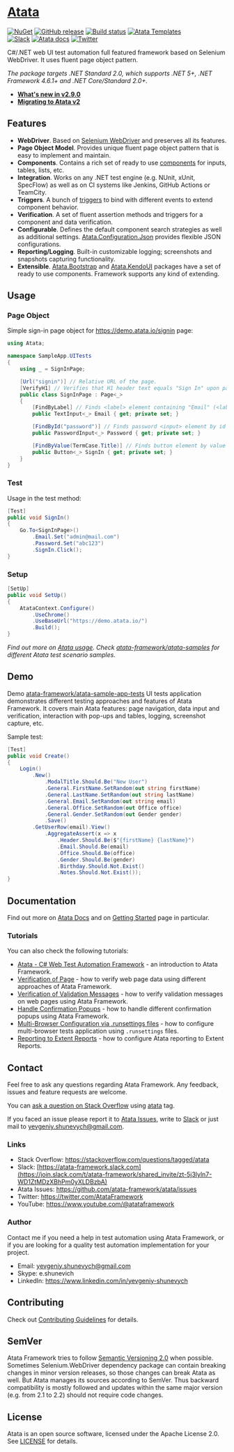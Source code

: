 # [Atata](https://atata.io)

[![NuGet](http://img.shields.io/nuget/v/Atata.svg?style=flat)](https://www.nuget.org/packages/Atata/)
[![GitHub release](https://img.shields.io/github/release/atata-framework/atata.svg)](https://github.com/atata-framework/atata/releases)
[![Build status](https://dev.azure.com/atata-framework/atata/_apis/build/status/atata-ci?branchName=main)](https://dev.azure.com/atata-framework/atata/_build/latest?definitionId=17&branchName=main)
[![Atata Templates](https://img.shields.io/badge/get-Atata_Templates-green.svg?color=4BC21F)](https://marketplace.visualstudio.com/items?itemName=YevgeniyShunevych.AtataTemplates)\
[![Slack](https://img.shields.io/badge/join-Slack-green.svg?colorB=4EB898)](https://join.slack.com/t/atata-framework/shared_invite/zt-5j3lyln7-WD1ZtMDzXBhPm0yXLDBzbA)
[![Atata docs](https://img.shields.io/badge/docs-Atata_Framework-orange.svg)](https://atata.io)
[![Twitter](https://img.shields.io/badge/follow-@AtataFramework-blue.svg)](https://twitter.com/AtataFramework)

C#/.NET web UI test automation full featured framework based on Selenium WebDriver.
It uses fluent page object pattern.

*The package targets .NET Standard 2.0, which supports .NET 5+, .NET Framework 4.6.1+ and .NET Core/Standard 2.0+.*

- **[What's new in v2.9.0](https://atata.io/blog/2023/08/31/atata-2.9.0-released/)**
- **[Migrating to Atata v2](https://atata.io/tutorials/migrating-to-atata-v2/)**

## Features

* **WebDriver**. Based on [Selenium WebDriver](https://github.com/SeleniumHQ/selenium) and preserves all its features.
* **Page Object Model**. Provides unique fluent page object pattern that is easy to implement and maintain.
* **Components**. Contains a rich set of ready to use [components](https://atata.io/components/) for inputs, tables, lists, etc.
* **Integration**. Works on any .NET test engine (e.g. NUnit, xUnit, SpecFlow) as well as on CI systems like Jenkins, GitHub Actions or TeamCity.
* **Triggers**. A bunch of [triggers](https://atata.io/triggers/) to bind with different events to extend component behavior.
* **Verification**. A set of fluent assertion methods and triggers for a component and data verification.
* **Configurable**. Defines the default component search strategies as well as additional settings. [Atata.Configuration.Json](https://github.com/atata-framework/atata-configuration-json) provides flexible JSON configurations.
* **Reporting/Logging**. Built-in customizable logging; screenshots and snapshots capturing functionality.
* **Extensible**. [Atata.Bootstrap](https://github.com/atata-framework/atata-bootstrap) and [Atata.KendoUI](https://github.com/atata-framework/atata-kendoui) packages have a set of ready to use components. Framework supports any kind of extending.

## Usage

### Page Object

Simple sign-in page object for https://demo.atata.io/signin page:

```C#
using Atata;

namespace SampleApp.UITests
{
    using _ = SignInPage;

    [Url("signin")] // Relative URL of the page.
    [VerifyH1] // Verifies that H1 header text equals "Sign In" upon page object initialization.
    public class SignInPage : Page<_>
    {
        [FindByLabel] // Finds <label> element containing "Email" (<label for="email">Email</label>), then finds text <input> element by "id" that equals label's "for" attribute value.
        public TextInput<_> Email { get; private set; }

        [FindById("password")] // Finds password <input> element by id that equals "password" (<input id="password" type="password">).
        public PasswordInput<_> Password { get; private set; }

        [FindByValue(TermCase.Title)] // Finds button element by value that equals "Sign In" (<input value="Sign In" type="submit">).
        public Button<_> SignIn { get; private set; }
    }
}
```

### Test

Usage in the test method:

```C#
[Test]
public void SignIn()
{
    Go.To<SignInPage>()
        .Email.Set("admin@mail.com")
        .Password.Set("abc123")
        .SignIn.Click();
}
```

### Setup

```C#
[SetUp]
public void SetUp()
{
    AtataContext.Configure()
        .UseChrome()
        .UseBaseUrl("https://demo.atata.io/")
        .Build();
}
```

*Find out more on [Atata usage](https://atata.io/getting-started/#usage). Check [atata-framework/atata-samples](https://github.com/atata-framework/atata-samples) for different Atata test scenario samples.*

## Demo

Demo [atata-framework/atata-sample-app-tests](https://github.com/atata-framework/atata-sample-app-tests) UI tests application demonstrates different testing approaches and features of Atata Framework. It covers main Atata features: page navigation, data input and verification, interaction with pop-ups and tables, logging, screenshot capture, etc.

Sample test:

```C#
[Test]
public void Create()
{
    Login()
        .New()
            .ModalTitle.Should.Be("New User")
            .General.FirstName.SetRandom(out string firstName)
            .General.LastName.SetRandom(out string lastName)
            .General.Email.SetRandom(out string email)
            .General.Office.SetRandom(out Office office)
            .General.Gender.SetRandom(out Gender gender)
            .Save()
        .GetUserRow(email).View()
            .AggregateAssert(x => x
                .Header.Should.Be($"{firstName} {lastName}")
                .Email.Should.Be(email)
                .Office.Should.Be(office)
                .Gender.Should.Be(gender)
                .Birthday.Should.Not.Exist()
                .Notes.Should.Not.Exist());
}
```

## Documentation

Find out more on [Atata Docs](https://atata.io) and on [Getting Started](https://atata.io/getting-started/) page in particular.

### Tutorials

You can also check the following tutorials:

* [Atata - C# Web Test Automation Framework](https://www.codeproject.com/Articles/1158365/Atata-New-Test-Automation-Framework) - an introduction to Atata Framework.
* [Verification of Page](https://atata.io/tutorials/verification-of-page/) - how to verify web page data using different approaches of Atata Framework.
* [Verification of Validation Messages](https://atata.io/tutorials/verification-of-validation-messages/) - how to verify validation messages on web pages using Atata Framework.
* [Handle Confirmation Popups](https://atata.io/tutorials/handle-confirmation-popups/) - how to handle different confirmation popups using Atata Framework.
* [Multi-Browser Configuration via .runsettings files](https://atata.io/tutorials/multi-browser-configuration-via-runsettings-files/) - how to configure multi-browser tests application using `.runsettings` files.
* [Reporting to Extent Reports](https://atata.io/tutorials/reporting-to-extentreports/) - how to configure Atata reporting to Extent Reports.

## Contact

Feel free to ask any questions regarding Atata Framework.
Any feedback, issues and feature requests are welcome.

You can [ask a question on Stack Overflow](https://stackoverflow.com/questions/ask?tags=atata+csharp) using [atata](https://stackoverflow.com/questions/tagged/atata) tag.

If you faced an issue please report it to [Atata Issues](https://github.com/atata-framework/atata/issues),
write to [Slack](https://join.slack.com/t/atata-framework/shared_invite/zt-5j3lyln7-WD1ZtMDzXBhPm0yXLDBzbA)
or just mail to yevgeniy.shunevych@gmail.com.

### Links

* Stack Overflow: https://stackoverflow.com/questions/tagged/atata
* Slack: [https://atata-framework.slack.com](https://join.slack.com/t/atata-framework/shared_invite/zt-5j3lyln7-WD1ZtMDzXBhPm0yXLDBzbA)
* Atata Issues: https://github.com/atata-framework/atata/issues
* Twitter: https://twitter.com/AtataFramework
* YouTube: https://www.youtube.com/@atataframework

### Author

Contact me if you need a help in test automation using Atata Framework, or if you are looking for a quality test automation implementation for your project.

* Email: yevgeniy.shunevych@gmail.com
* Skype: e.shunevich
* LinkedIn: https://www.linkedin.com/in/yevgeniy-shunevych

## Contributing

Check out [Contributing Guidelines](CONTRIBUTING.md) for details.

## SemVer

Atata Framework tries to follow [Semantic Versioning 2.0](https://semver.org/) when possible.
Sometimes Selenium.WebDriver dependency package can contain breaking changes in minor version releases,
so those changes can break Atata as well.
But Atata manages its sources according to SemVer.
Thus backward compatibility is mostly followed and updates within the same major version
(e.g. from 2.1 to 2.2) should not require code changes.

## License

Atata is an open source software, licensed under the Apache License 2.0.
See [LICENSE](LICENSE) for details.
